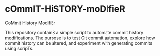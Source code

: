 # cOmmIT-HiSTORY-moDIfieR
CoMmit History ModifiEr

This repository containS a simple script to automate commit history modifications. The purpose is to test Git commit automation, explore how commit history can be altered, and experiment with generating commits using scripTs.
